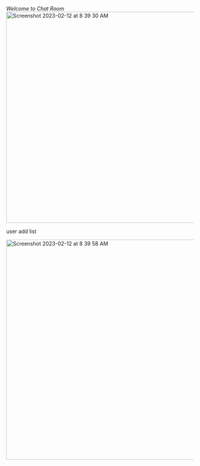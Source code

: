 *Welcome to Chat Room*
<img width="567" alt="Screenshot 2023-02-12 at 8 39 30 AM" src="https://user-images.githubusercontent.com/45272533/218290755-d6e910a1-d0b3-4512-b7a8-55b315ec437d.png">

user add list

<img width="591" alt="Screenshot 2023-02-12 at 8 39 58 AM" src="https://user-images.githubusercontent.com/45272533/218290772-c0a6ee4e-d22c-4eb5-b778-3087234ab198.png">
